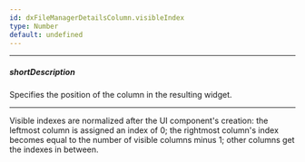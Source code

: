 ```yaml
---
id: dxFileManagerDetailsColumn.visibleIndex
type: Number
default: undefined
---
```

---
##### shortDescription
Specifies the position of the column in the resulting widget.

---
Visible indexes are normalized after the UI component's creation: the leftmost column is assigned an index of 0; the rightmost column's index becomes equal to the number of visible columns minus 1; other columns get the indexes in between.
